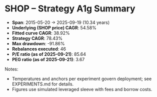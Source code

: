 # SHOP – Strategy A1g Summary

- **Span**: 2015-05-20 → 2025-09-19 (10.34 years)
- **Underlying (SHOP price) CAGR**: 54.58%
- **Fitted curve CAGR**: 38.92%
- **Strategy CAGR**: 78.43%
- **Max drawdown**: -91.86%
- **Rebalances executed**: 46
- **P/E ratio (as of 2025-09-21)**: 85.64
- **PEG ratio (as of 2025-09-21)**: 3.67

Notes:

- Temperatures and anchors per experiment govern deployment; see EXPERIMENTS.md for details.
- Figures use simulated leveraged sleeve with fees and borrow costs.

